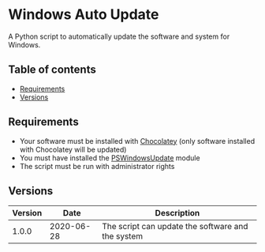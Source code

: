 # Windows Auto Update

A Python script to automatically update the software and system for Windows.

## Table of contents

- [Requirements](#requirements)
- [Versions](#versions)

## Requirements

- Your software must be installed with [Chocolatey](https://chocolatey.org/) (only software installed with Chocolatey will be updated)
- You must have installed the [PSWindowsUpdate](https://raymii.org/s/blog/Windows_10_Updates_with_PowerShell_PSWindowsUpdpate.html#toc_2) module
- The script must be run with administrator rights

## Versions

 Version |    Date    | Description
---------|------------|-------------
 1.0.0   | 2020-06-28 | The script can update the software and the system
